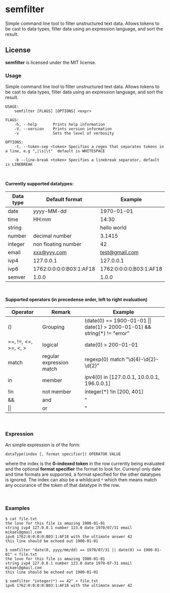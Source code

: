 semfilter
================
Simple command line tool to filter unstructured text data. Allows tokens to be cast to data types, filter data using an expression language, and sort the result.

## License
**semfilter** is licensed under the MIT license.

### Usage
Simple command line tool to filter unstructured text data. Allows tokens to be cast to data types, filter data using an expression language, and sort the result.

    USAGE:
        semfilter [FLAGS] [OPTIONS] <expr>

    FLAGS:
        -h, --help       Prints help information
        -V, --version    Prints version information
        -v               Sets the level of verbosity

    OPTIONS:
        -t, --token-sep <token> Specifies a regex that separates tokens in a line, e.g ",|\s|\t"  default is WHITESPACE
         
        -b --line-break <token> Specifies a linebreak separator, default is LINEBREAK
<br>

**Currently supported datatypes:**

| Data type | Default format          | Example                 |
|-----------|-------------------------|-------------------------|
| date      | yyyy-MM-dd              | 1970-01-01              |
| time      | HH:mm                   | 14:30                   |
| string    | <any character>         | hello world             |
| number    | decimal number          | 3.1415                  |
| integer   | non floating number     | 42                      |
| email     | xxx@yyy.com             | test@gmail.com          |
| ivp4      | 127.0.0.1               | 127.0.0.1               |
| ivp6      | 1762:0:0:0:0:B03:1:AF18 | 1762:0:0:0:0:B03:1:AF18 |
| semver    | 1.0.0                   | 1.0.0                   |

<br>

**Supported operators (in precedense order, left to right evaluation)**

| Operator              | Remark                   | Example                                                                   |
|-----------------------|--------------------------|---------------------------------------------------------------------------|
| ()                    | Grouping                 | (date(0) == 1900-01-01 \|\| date(1) > 2000-01-01) && string(*) != "error" |
| ==, !=, <=, >=, <, >  | logical                  | date(0) > 200-01-01                                                       |
| match                 | regular expression match | regexp(0) match "\d{4}-\d{2}-\d{2}"                                       |
| in                    | member                   | ipv4(0) in [127.0.0.1, 10.0.0.1, 196.0.0.1]                               |
| !in                   | not member               | integer(*) !in [200, 401]                                                 |
| &&                    | and                      | "                                                                         |
| \|\|                  | or                       | "                                                                         |

<br>


### Expression

An simple expression is of the form:

`dataType(index [, format specifier]) OPERATOR VALUE`

where the index is the **0-indexed token** in the row currently being evaluated and the optional **format specifier** the format to look for. Currenyl only date and time formats are supported, a format specified for the other datatypes is ignored. The index can also be a whildcard `*` which then means match any occurance of the token of that datatype in the row. 


<br>

### Examples
```
$ cat file.txt
the love for this file is amazing 1900-01-01
string ivp4 127.0.0.1 number 123.0 date 1970/07/31 email mikael@gmail.com
ipv6 1762:0:0:0:0:B03:1:AF18 with the ultimate answer 42
this line should be echoed out 1900-01-01
```
```
$ semfilter "date(0, yyyy/mm/dd) == 1970/07/31 || date(0) >= 1900-01-01" < file.txt
the love for this file is amazing 1900-01-01
string ivp4 127.0.0.1 number 123.0 date 1970-07-31 email mikael@gmail.com
this line should be echoed out 1900-01-01
```
```
$ semfilter "integer(*) == 42" < file.txt
ipv6 1762:0:0:0:0:B03:1:AF18 with the ultimate answer 42
```

